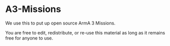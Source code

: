 # A3-Missions
We use this to put up open source ArmA 3 Missions.

You are free to edit, redistribute, or re-use this material as long as it remains free for anyone to use.
